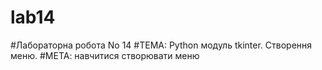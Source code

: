 # lab14
#Лабораторна робота No 14
#ТЕМА: Python модуль tkinter. Створення меню.
#МЕТА: навчитися створювати меню
